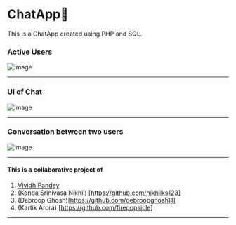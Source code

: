 # ChatApp🚀

This is a ChatApp created using PHP and SQL.

### Active Users
![image](https://github.com/VividhPandey003/ChatApp/assets/91251535/e6083bd3-3089-414a-a84a-c510bc5846b5)

---

### UI of Chat
![image](https://github.com/VividhPandey003/ChatApp/assets/91251535/26f1ee07-6b4a-4080-ad6f-11db4eb394f5)

---

### Conversation between two users
![image](https://github.com/VividhPandey003/ChatApp/assets/91251535/b1bb495a-def1-4943-bfef-5c26e8a81ff9)

---
#### This is a collaborative project of 
1. [Vividh Pandey](https://github.com/VividhPandey003)
2. (Konda Srinivasa Nikhil) [https://github.com/nikhilks123]
3. (Debroop Ghosh)[https://github.com/debroopghosh11]
4. (Kartik Arora) [https://github.com/firepopsicle]

---
